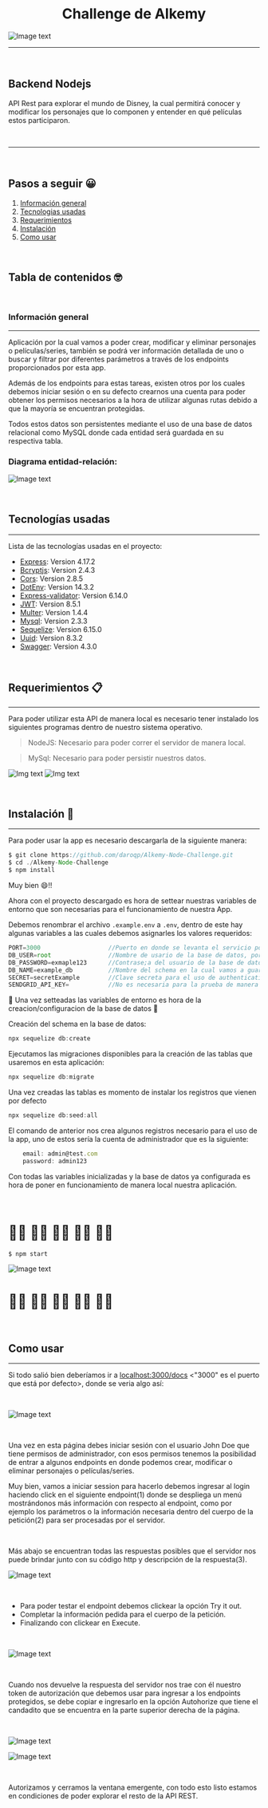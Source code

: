 <center><h1> Challenge de Alkemy</h1></center>

![Image text](/src/storage/presentation/alkemyLogo.png)

***
&nbsp;
## **Backend Nodejs**

API Rest para explorar el mundo de Disney, la cual permitirá conocer y modificar los personajes que lo componen y entender en qué películas estos participaron.

&nbsp;
***

&nbsp;
## **Pasos a seguir 😀**
1. [Información general](#información-general)
2. [Tecnologias usadas](#tecnologías-usadas)
3. [Requerimientos](#requerimientos-📋)
4. [Instalación](#instalación-🚀)
5. [Como usar](#como-usar)

&nbsp;
## **Tabla de contenidos 🤓**
&nbsp;
### **Información general**
***
Aplicación por la cual vamos a poder crear, modificar y eliminar  personajes o películas/series, también se podrá ver información detallada de uno o buscar y filtrar por diferentes parámetros a través de los endpoints proporcionados por esta app.

Además de los endpoints para estas tareas, existen otros por los cuales debemos iniciar sesión o en su defecto crearnos una cuenta para poder obtener los permisos necesarios a la hora de utilizar algunas rutas debido a que la mayoría se encuentran protegidas.

Todos estos datos son persistentes mediante el uso de una base de datos relacional como MySQL donde cada entidad será guardada en su respectiva tabla.

### Diagrama entidad-relación:
![Image text](/src/storage/presentation/dbDiagram.png)

&nbsp;

## **Tecnologías usadas**
***
Lista de las tecnologías usadas en el proyecto:

* [Express](https://www.npmjs.com/package/express): Version 4.17.2
* [Bcryptjs](https://www.npmjs.com/package/bcryptjs): Version 2.4.3
* [Cors](https://www.npmjs.com/package/cors): Version 2.8.5
* [DotEnv](https://www.npmjs.com/package/dotenv): Version 14.3.2
* [Express-validator](https://www.npmjs.com/package/express-validator): Version 6.14.0
* [JWT](https://www.npmjs.com/package/jsonwebtoken): Version 8.5.1
* [Multer](https://www.npmjs.com/package/multer): Version 1.4.4
* [Mysql](https://www.npmjs.com/package/mysql2): Version 2.3.3
* [Sequelize](https://www.npmjs.com/package/sequelize): Version 6.15.0
* [Uuid](https://www.npmjs.com/package/uuid): Version 8.3.2
* [Swagger](https://www.npmjs.com/package/swagger-ui-express): Version 4.3.0

&nbsp;

## **Requerimientos 📋**
***
Para poder utilizar esta API de manera local es necesario tener instalado los siguientes programas dentro de nuestro sistema operativo.
 
 > NodeJS: Necesario para poder correr el servidor de manera local.

 >MySql: Necesario para poder persistir nuestros datos.

![Img text](https://img.shields.io/badge/node-16.15.0-green)
![Img text](https://img.shields.io/badge/mysql-latest-blue)

&nbsp;

## **Instalación 🚀**
***
Para poder usar la app es necesario descargarla de la siguiente manera:
```javascript
$ git clone https://github.com/daroqp/Alkemy-Node-Challenge.git
$ cd ./Alkemy-Node-Challenge
$ npm install
```

Muy bien 😄!!

Ahora con el proyecto descargado es hora de settear nuestras variables de entorno que son necesarias para el funcionamiento de nuestra App.

Debemos renombrar el archivo ```.example.env``` a ```.env```, dentro de este hay algunas variables a las cuales debemos asignarles los valores requeridos:
```javascript
PORT=3000                   //Puerto en donde se levanta el servicio por ejemplo 3000
DB_USER=root                //Nombre de usario de la base de datos, por defecto es root 
DB_PASSWORD=exmaple123      //Contrase;a del usuario de la base de datos ingresado
DB_NAME=example_db          //Nombre del schema en la cual vamos a guardar los datos, si no creaste una no hay problema por que se creara con el nombre que pusiste en esta variable de entorno
SECRET=secretExample        //Clave secreta para el uso de authentication en las rutas protegidas
SENDGRID_API_KEY=           //No es necesaria para la prueba de manera local
```
💾 Una vez setteadas las variables de entorno es hora de la creacion/configuracion de la base de datos 💾

Creación del schema en la base de datos:

```javascript
npx sequelize db:create
```

Ejecutamos las migraciones disponibles para la creación de las tablas que usaremos en esta aplicación:

```javascript
npx sequelize db:migrate
```

Una vez creadas las tablas es momento de instalar los registros que vienen por defecto

```javascript
npx sequelize db:seed:all
```

El comando de anterior nos crea algunos registros necesario para el uso de la app, uno de estos sería la cuenta de administrador que es la siguiente:

```javascript
    email: admin@test.com
    password: admin123
```

Con todas las variables inicializadas y la base de datos  ya configurada es hora de poner en funcionamiento de manera local nuestra aplicación.

&nbsp;

# 🏴‍☠  🏴‍☠️  🏴‍☠    ️🏴‍☠️  🏴‍☠️
```javascript
$ npm start
```
![Image text](/src/storage/presentation/doc-0.png)
# 🏴‍☠  🏴‍☠️  🏴‍☠    ️🏴‍☠️  🏴‍☠️

&nbsp;

## **Como usar**

***

Si todo salió bien deberíamos ir a [localhost:3000/docs](http://localhost:3000/docs) <"3000" es el puerto que está por defecto>, donde se veria algo así:

&nbsp;

![Image text](/src/storage/presentation/doc-1.png)

&nbsp;

Una vez en esta página debes iniciar sesión con el usuario John Doe que tiene permisos de administrador, con esos permisos tenemos la posibilidad de entrar a algunos endpoints en donde podemos crear, modificar o eliminar personajes o películas/series.

Muy bien, vamos a iniciar session para hacerlo debemos ingresar al login haciendo click en el siguiente endpoint(1) donde se despliega un menú mostrándonos más información con respecto al endpoint, como por ejemplo los parámetros o la información necesaria dentro del cuerpo de la petición(2) para ser procesadas por el servidor.

&nbsp;

Más abajo se encuentran todas las respuestas posibles que el servidor nos puede brindar junto con su código http y descripción de la respuesta(3).

![Image text](/src/storage/presentation/doc-2.png)

&nbsp;

* Para poder testar el endpoint debemos clickear la opción Try it out.
* Completar la información pedida para el cuerpo de la petición.
* Finalizando con clickear en Execute.

&nbsp;

![Image text](/src/storage/presentation/doc-3.png)

&nbsp;

Cuando nos devuelve la respuesta del servidor nos trae con él nuestro token de autorización que debemos usar para ingresar a los endpoints protegidos, se debe copiar e ingresarlo en la opción Autohorize que tiene el candadito que se encuentra en la parte superior derecha de la página.

&nbsp;

![Image text](/src/storage/presentation/doc-4.png)

![Image text](/src/storage/presentation/doc-5.png)

&nbsp;

Autorizamos y cerramos la ventana emergente, con todo esto listo estamos en condiciones de poder explorar el resto de la API REST. 